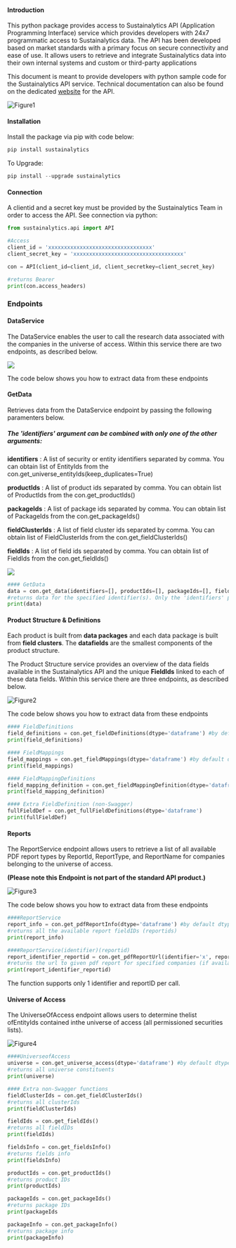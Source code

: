 #### Introduction

This python package provides access to Sustainalytics API (Application Programming Interface) service which provides developers with 24x7 programmatic access to Sustainalytics data. The API has been developed based on market standards with a primary focus on secure connectivity and ease of use. It allows users to retrieve and integrate Sustainalytics data into their own internal systems and custom or third-party applications

This document is meant to provide developers with python sample code for the Sustainalytics API service.
Technical documentation can also be found on the dedicated [website](https://api.sustainalytics.com/swagger/ui/index/index.html) for the API.

![Figure1](https://github.com/Kienka/sustainalytics/raw/master/sustainalytics/Figure1.PNG)

#### Installation
<p>Install the package via pip with code below:


```python
pip install sustainalytics
```

To Upgrade:


```python
pip install --upgrade sustainalytics
```

#### Connection
A clientid and a secret key must be provided by the Sustainalytics Team in order to access the API.
See connection via python:


```python
from sustainalytics.api import API

#Access
client_id = 'xxxxxxxxxxxxxxxxxxxxxxxxxxxxxxxxx'
client_secret_key = 'xxxxxxxxxxxxxxxxxxxxxxxxxxxxxxxxxxx'

con = API(client_id=client_id, client_secretkey=client_secret_key)

#returns Bearer
print(con.access_headers)
```

### Endpoints

#### DataService

The DataService enables the user to call the research data associated with the companies in the universe of access. Within this service there are two endpoints, as described below.

![](https://github.com/Kienka/sustainalytics/raw/master/sustainalytics/dataservice.png)

The code below shows you how to extract data from these endpoints

#### GetData 

Retrieves data from the DataService endpoint by passing the following paramenters below.


##### __The 'identifiers' argument can be combined with only one of the other arguments:__

__identifiers__ : A list of security or entity identifiers separated by comma. You can obtain list of EntityIds from the con.get_universe_entityIds(keep_duplicates=True)

__productIds__ : A list of product ids separated by comma. You can obtain list of ProductIds from the con.get_productIds()

__packageIds__ : A list of package ids separated by comma. You can obtain list of PackageIds from the con.get_packageIds()

__fieldClusterIds__ : A list of field cluster ids separated by comma. You can obtain list of FieldClusterIds from the con.get_fieldClusterIds()

__fieldIds__ : A list of field ids separated by comma. You can obtain list of FieldIds from the con.get_fieldIds()

![](https://github.com/Kienka/sustainalytics/raw/master/sustainalytics/ds_params.png)


```python
#### GetData
data = con.get_data(identifiers=[], productIds=[], packageIds=[], fieldClusterIds=[], fieldIds=[])
#returns data for the specified identifier(s). Only the 'identifiers' parameter is required for the function to work.
print(data)
```

#### Product Structure & Definitions

Each product is built from __data packages__ and each data package is built from __field clusters__. The __datafields__ are the smallest components of the product structure. 

The Product Structure service provides an overview  of the data fields available in the  Sustainalytics API and the unique __FieldIds__ linked to each of these data fields. Within this service there are three endpoints, as described below.

![Figure2](https://github.com/Kienka/sustainalytics/raw/master/sustainalytics/fids.png)

The code below shows you how to extract data from these endpoints


```python
#### FieldDefinitions
field_definitions = con.get_fieldDefinitions(dtype='dataframe') #by default dtype='json'
print(field_definitions)

#### FieldMappings
field_mappings = con.get_fieldMappings(dtype='dataframe') #by default dtype='json'
print(field_mappings)

#### FieldMappingDefinitions
field_mapping_definition = con.get_fieldMappingDefinition(dtype='dataframe') #by default dtype='json'
print(field_mapping_definition)

#### Extra FieldDefinition (non-Swagger)
fullFieldDef = con.get_fullFieldDefinitions(dtype='dataframe')
print(fullFieldDef)
```

#### Reports

The ReportService endpoint allows users to retrieve a list of all available PDF report types by ReportId, ReportType, and ReportName for companies belonging to the universe of access. 

__(Please note this Endpoint is not part of the standard API product.)__

![Figure3](https://github.com/Kienka/sustainalytics/raw/master/sustainalytics/reports.png)

The code below shows you how to extract data from these endpoints


```python
####ReportService
report_info = con.get_pdfReportInfo(dtype='dataframe') #by default dtype='json'
#returns all the available report fieldIDs (reportids)
print(report_info)

####ReportService(identifier)(reportid)
report_identifier_reportid = con.get_pdfReportUrl(identifier='x', reportId='y') 
#returns the url to given pdf report for specified companies (if available)
print(report_identifier_reportid)
```

The function supports only 1 identifier and reportID per call.

####  Universe of Access

The UniverseOfAccess endpoint allows users to determine thelist ofEntityIds contained inthe universe of access (all permissioned securities lists).

![Figure4](https://github.com/Kienka/sustainalytics/raw/master/sustainalytics/univ.png)


```python
####UniverseofAccess
universe = con.get_universe_access(dtype='dataframe') #by default dtype='json'
#returns all universe constituents
print(universe)
```


```python
#### Extra non-Swagger functions
fieldClusterIds = con.get_fieldClusterIds()
#returns all clusterIds
print(fieldClusterIds)

fieldIds = con.get_fieldIds()
#returns all fieldIDs
print(fieldIds)

fieldsInfo = con.get_fieldsInfo()
#returns fields info
print(fieldsInfo)

productIds = con.get_productIds()
#returns product IDs
print(productIds)

packageIds = con.get_packageIds()
#returns package IDs
print(packageIds

packageInfo = con.get_packageInfo()
#returns package info
print(packageInfo)
```
